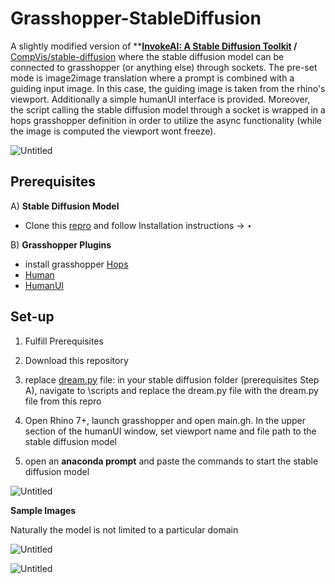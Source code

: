 # Grasshopper-StableDiffusion

A slightly modified version of ****[InvokeAI: A Stable Diffusion Toolkit](https://github.com/invoke-ai/InvokeAI) /** [CompVis/stable-diffusion](https://github.com/CompVis/stable-diffusion) where the stable diffusion model can be connected to grasshopper (or anything else) through sockets. 
The pre-set mode is image2image translation where a prompt is combined with a guiding input image. In this case, the guiding image is taken from the rhino's viewport.
Additionally a simple humanUI interface is provided. Moreover, the script calling the stable diffusion model through a socket is wrapped in a hops grasshopper definition in order to utilize the async functionality (while the image is computed the viewport wont freeze). 

![Untitled](https://github.com/SerjoschDuering/Grasshopper-StableDiffusion/raw/main/images/Untitled.png)

## Prerequisites

A) **Stable Diffusion Model**

- Clone this [repro](https://github.com/invoke-ai/InvokeAI) and follow Installation instructions
→ ‣

B) **Grasshopper Plugins**

- install grasshopper [Hops](https://developer.rhino3d.com/guides/compute/hops-component/)
- [Human](https://www.food4rhino.com/en/app/human)
- [HumanUI](https://www.food4rhino.com/en/app/human-ui)

## Set-up

1. Fulfill Prerequisites
2. Download this repository
3. replace [dream.py](http://dream.py) file:
in your stable diffusion folder (prerequisites Step A), navigate to 
\scripts and replace the dream.py file with the dream.py file from this repro

1. Open Rhino 7+, launch grasshopper and open main.gh.
In the upper section of the humanUI window, set viewport name and file path to the stable diffusion model
2. open an **anaconda prompt**  and paste the commands to start the stable diffusion model 

![Untitled](https://github.com/SerjoschDuering/Grasshopper-StableDiffusion/raw/main/images/Untitled%201.png)

**Sample Images** 

Naturally the model is not limited to a particular domain

![Untitled](https://github.com/SerjoschDuering/Grasshopper-StableDiffusion/raw/main/images/Untitled%202.png)

![Untitled](https://github.com/SerjoschDuering/Grasshopper-StableDiffusion/raw/main/images/Untitled%203.png)
